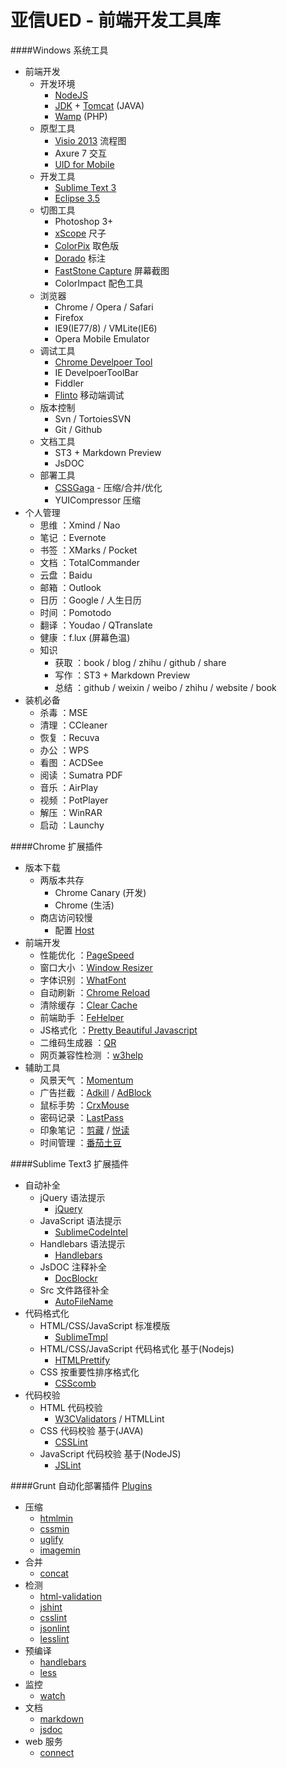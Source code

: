 亚信UED - 前端开发工具库
========

####Windows 系统工具
- 前端开发
	- 开发环境
		- [NodeJS](http://www.nodejs.org/) 
		- [JDK](http://www.oracle.com/technetwork/java/javase/downloads/index.html) + [Tomcat](http://tomcat.apache.org/) (JAVA)
		- [Wamp](http://www.wampserver.com/en/) (PHP)
	- 原型工具
		- [Visio 2013](http://office.microsoft.com/zh-cn/visio) 流程图
		- Axure 7 交互
		- [UID for Mobile](http://uid.cdc.tencent.com/)
	- 开发工具
		- [Sublime Text 3](http://www.sublimetext.com/3)
		- [Eclipse 3.5](http://www.eclipse.org/)
	- 切图工具
		- Photoshop 3+
		- [xScope](http://xscopeapp.com/) 尺子
		- [ColorPix](http://www.orsoon.com/Soft/11182.html) 取色版 
		- [Dorado](http://cdc.tencent.com/?p=3268) 标注
		- [FastStone Capture](#) 屏幕截图
		- ColorImpact 配色工具
	- 浏览器
		- Chrome / Opera / Safari   
		- Firefox 
		- IE9(IE77/8) / VMLite(IE6)
		- Opera Mobile Emulator
	- 调试工具
		- [Chrome Develpoer Tool](http://ued.taobao.com/blog/2012/06/debug-with-chrome-dev-tool/)
		- IE DevelpoerToolBar
		- Fiddler
		- [Flinto](http://www.flinto.com) 移动端调试
	- 版本控制
		- Svn / TortoiesSVN
		- Git / Github
	- 文档工具
		- ST3 + Markdown Preview 
		- JsDOC
	- 部署工具
		- [CSSGaga](http://www.99css.com/archives/542) - 压缩/合并/优化
		- YUICompressor 压缩
- 个人管理
	- 思维 ：Xmind / Nao
	- 笔记 ：Evernote
	- 书签 ：XMarks / Pocket
	- 文档 ：TotalCommander
	- 云盘 ：Baidu
	- 邮箱 ：Outlook
	- 日历 ：Google / 人生日历
	- 时间 ：Pomotodo
	- 翻译 ：Youdao / QTranslate
	- 健康 ：f.lux (屏幕色温)
	- 知识
		* 获取 ：book /  blog / zhihu / github / share
		* 写作 ：ST3 + Markdown Preview
		* 总结 ：github / weixin / weibo / zhihu / website  / book  
- 装机必备
	- 杀毒 ：MSE
	- 清理 ：CCleaner
	- 恢复 ：Recuva
	- 办公 ：WPS
	- 看图 ：ACDSee
	- 阅读 ：Sumatra PDF 
	- 音乐 ：AirPlay
	- 视频 ：PotPlayer
	- 解压 ：WinRAR
	- 启动 ：Launchy
	
####Chrome 扩展插件

- 版本下载
	- 两版本共存
		- Chrome Canary (开发)
		- Chrome (生活)
	- 商店访问较慢
		- 配置 [Host](#)
- 前端开发
	- 性能优化 ：[PageSpeed](https://developers.google.com/speed/docs/insights/using_chrome)
	- 窗口大小 ：[Window Resizer](https://chrome.google.com/webstore/detail/window-resizer/kkelicaakdanhinjdeammmilcgefonfh/related)
	- 字体识别 ：[WhatFont](https://chrome.google.com/webstore/detail/whatfont/jabopobgcpjmedljpbcaablpmlmfcogm/related)
	- 自动刷新 ：[Chrome Reload](https://chrome.google.com/webstore/detail/njoipeaphfnaplplihpbgndfojhdhmjo)
	- 清除缓存 ：[Clear Cache](https://chrome.google.com/webstore/detail/clear-cache/cppjkneekbjaeellbfkmgnhonkkjfpdn)
	- 前端助手 ：[FeHelper](https://chrome.google.com/webstore/detail/web%E5%89%8D%E7%AB%AF%E5%8A%A9%E6%89%8Bfehelper/pkgccpejnmalmdinmhkkfafefagiiiad)
	- JS格式化 ：[Pretty Beautiful Javascript](https://chrome.google.com/webstore/detail/pretty-beautiful-javascri/piekbefgpgdecckjcpffhnacjflfoddg)
	- 二维码生成器 ：[QR](https://chrome.google.com/webstore/detail/%E7%AE%80%E5%8D%95-qr-%E7%94%9F%E6%88%90%E5%99%A8/ajaomcmkalmeeahjfdklkcjbljhbokjl)
	- 网页兼容性检测 ：[w3help](https://chrome.google.com/webstore/detail/fcillahbnhlpombgccogflhmgocfifma)
- 辅助工具
	- 风景天气 ：[Momentum](https://chrome.google.com/webstore/detail/laookkfknpbbblfpciffpaejjkokdgca)
	- 广告拦截 ：[Adkill](https://chrome.google.com/webstore/detail/adkill-and-media-download/lcibdonokophlabplhpmmmjjbgohgcok) / [AdBlock](https://chrome.google.com/webstore/detail/adblock/gighmmpiobklfepjocnamgkkbiglidom/related?hl=zh-CN)
	- 鼠标手势 ：[CrxMouse](https://chrome.google.com/webstore/detail/crxmouse/jlgkpaicikihijadgifklkbpdajbkhjo)
	- 密码记录 ：[LastPass](https://chrome.google.com/webstore/detail/lastpass-free-password-ma/hdokiejnpimakedhajhdlcegeplioahd/related?hl=zh-CN)
	- 印象笔记 ：[剪藏](https://chrome.google.com/webstore/detail/evernote-web-clipper/pioclpoplcdbaefihamjohnefbikjilc#) / [悦读](https://chrome.google.com/webstore/detail/clearly/iooicodkiihhpojmmeghjclgihfjdjhj/related)
	- 时间管理 ：[番茄土豆](https://chrome.google.com/webstore/detail/pomotodo/algakdpepofkajponmledaldoloboinf/related)


####Sublime Text3 扩展插件
- 自动补全
	- jQuery 语法提示
		- [jQuery](https://github.com/SublimeText/jQuery/)
	- JavaScript 语法提示
		- [SublimeCodeIntel](https://github.com/SublimeCodeIntel/SublimeCodeIntel)
	- Handlebars 语法提示 
		- [Handlebars](https://sublime.wbond.net/packages/Handlebars)
	- JsDOC 注释补全
		- [DocBlockr](https://github.com/SublimeCodeIntel/SublimeCodeIntel)
	- Src 文件路径补全 
		- [AutoFileName](https://github.com/BoundInCode/AutoFileName)
- 代码格式化
	- HTML/CSS/JavaScript 标准模版 
		- [SublimeTmpl](https://github.com/kairyou/SublimeTmpl)
	- HTML/CSS/JavaScript 代码格式化 基于(Nodejs)
		- [HTMLPrettify](https://github.com/victorporof/Sublime-HTMLPrettify)
	- CSS 按重要性排序格式化
		- [CSScomb](https://github.com/csscomb/sublime-csscomb)
- 代码校验
	- HTML 代码校验 
		- [W3CValidators](https://github.com/dubharmonic/Sublime-W3CValidators) / HTMLLint
	- CSS  代码校验 基于(JAVA)
		- [CSSLint](https://github.com/austinhappel/sublime-csslint)
	- JavaScript 代码校验 基于(NodeJS)
		- [JSLint](https://github.com/darrenderidder/Sublime-JSLint)

####Grunt 自动化部署插件 [Plugins](http://gruntjs.com/plugins)
- 压缩
	- [htmlmin](https://github.com/gruntjs/grunt-contrib-htmlmin)
	- [cssmin](https://github.com/gruntjs/grunt-contrib-cssmin)
	- [uglify](https://github.com/gruntjs/grunt-contrib-uglify)
	- [imagemin](https://github.com/gruntjs/grunt-contrib-imagemin)
- 合并
	- [concat](https://github.com/gruntjs/grunt-contrib-concat)
- 检测
	- [html-validation](https://www.npmjs.org/package/grunt-html-validation)
	- [jshint](https://github.com/gruntjs/grunt-contrib-jshint)
	- [csslint](https://github.com/gruntjs/grunt-contrib-csslint)
	- [jsonlint](https://github.com/brandonramirez/grunt-jsonlint)
	- [lesslint](http://jgable.github.io/grunt-lesslint)
- 预编译
	- [handlebars](https://github.com/gruntjs/grunt-contrib-handlebars)
	- [less](https://github.com/gruntjs/grunt-contrib-less)
- 监控
	- [watch](https://github.com/gruntjs/grunt-contrib-watch)
- 文档
	- [markdown](https://github.com/treasonx/grunt-markdown)
	- [jsdoc](https://github.com/krampstudio/grunt-jsdoc)
- web 服务
	- [connect](https://github.com/gruntjs/grunt-contrib-connect)
